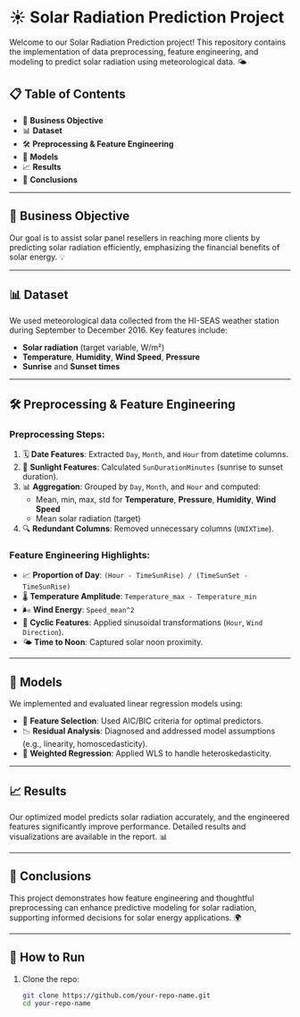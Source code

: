 # ☀️ Solar Radiation Prediction Project

Welcome to our Solar Radiation Prediction project! This repository contains the implementation of data preprocessing, feature engineering, and modeling to predict solar radiation using meteorological data. 🌤️

## 📋 Table of Contents
- 🎯 **Business Objective**
- 📊 **Dataset**
- 🛠️ **Preprocessing & Feature Engineering**
- 🤖 **Models**
- 📈 **Results**
- 📝 **Conclusions**

---

## 🎯 Business Objective
Our goal is to assist solar panel resellers in reaching more clients by predicting solar radiation efficiently, emphasizing the financial benefits of solar energy. 💡

---

## 📊 Dataset
We used meteorological data collected from the HI-SEAS weather station during September to December 2016. Key features include:
- **Solar radiation** (target variable, W/m²)
- **Temperature**, **Humidity**, **Wind Speed**, **Pressure**
- **Sunrise** and **Sunset times**

---

## 🛠️ Preprocessing & Feature Engineering
### Preprocessing Steps:
1. 🗓️ **Date Features**: Extracted `Day`, `Month`, and `Hour` from datetime columns.
2. 🌅 **Sunlight Features**: Calculated `SunDurationMinutes` (sunrise to sunset duration).
3. 📊 **Aggregation**: Grouped by `Day`, `Month`, and `Hour` and computed:
   - Mean, min, max, std for **Temperature**, **Pressure**, **Humidity**, **Wind Speed**
   - Mean solar radiation (target)
4. 🔍 **Redundant Columns**: Removed unnecessary columns (`UNIXTime`).

### Feature Engineering Highlights:
- 📈 **Proportion of Day**: `(Hour - TimeSunRise) / (TimeSunSet - TimeSunRise)`
- 🌡️ **Temperature Amplitude**: `Temperature_max - Temperature_min`
- 🌬️ **Wind Energy**: `Speed_mean^2`
- 🔄 **Cyclic Features**: Applied sinusoidal transformations (`Hour`, `Wind Direction`).
- 🌤️ **Time to Noon**: Captured solar noon proximity.

---

## 🤖 Models
We implemented and evaluated linear regression models using:
- 🚀 **Feature Selection**: Used AIC/BIC criteria for optimal predictors.
- 📉 **Residual Analysis**: Diagnosed and addressed model assumptions (e.g., linearity, homoscedasticity).
- 🔧 **Weighted Regression**: Applied WLS to handle heteroskedasticity.

---

## 📈 Results
Our optimized model predicts solar radiation accurately, and the engineered features significantly improve performance. Detailed results and visualizations are available in the report. 📊

---

## 📝 Conclusions
This project demonstrates how feature engineering and thoughtful preprocessing can enhance predictive modeling for solar radiation, supporting informed decisions for solar energy applications. 🌍

---

## 💾 How to Run
1. Clone the repo:
   ```bash
   git clone https://github.com/your-repo-name.git
   cd your-repo-name
